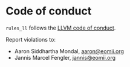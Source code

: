 # Code of conduct

`rules_ll` follows the
[LLVM code of conduct](https://llvm.org/docs/CodeOfConduct.html).

Report violations to:

<!-- vale Vale.Spelling = NO -->

- Aaron Siddhartha Mondal, aaron@eomii.org
- Jannis Marcel Fengler, jannis@eomii.org

<!-- vale Vale.Spelling = YES -->
